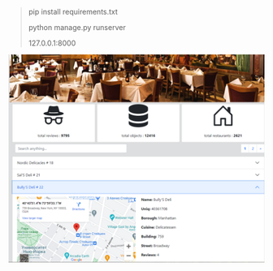 

>pip install requirements.txt
>
>python manage.py runserver
>
>127.0.0.1:8000

![image](https://raw.githubusercontent.com/Tolokov/training-API_dj-rest-fr/main/static/img.PNG)


